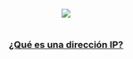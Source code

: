 <p align="center">
  <a href="https://github.com/DenverCoder1/readme-typing-svg"><img src="https://readme-typing-svg.herokuapp.com?font=Fira+Code&weight=450&size=17&pause=1000&color=000BF7&width=435&lines=Rastrear+ubicaci%C3%B3n+usando+la+IP+con+Python"></a>
</p>

<h1 align="center"></h1>

<h3 align="center"><ins>¿Qué es una dirección IP?</ins></h3>
